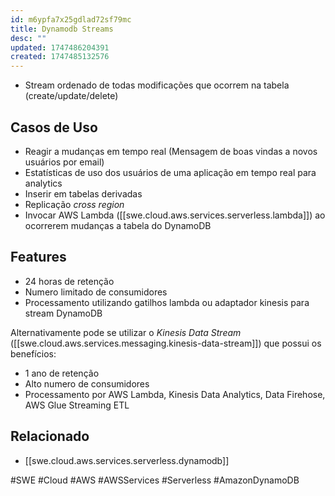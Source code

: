 ```yaml
---
id: m6ypfa7x25gdlad72sf79mc
title: Dynamodb Streams
desc: ""
updated: 1747486204391
created: 1747485132576
---
```


- Stream ordenado de todas modificações que ocorrem na tabela (create/update/delete)

## Casos de Uso

- Reagir a mudanças em tempo real (Mensagem de boas vindas a novos usuários por email)
- Estatísticas de uso dos usuários de uma aplicação em tempo real para analytics
- Inserir em tabelas derivadas
- Replicação _cross region_
- Invocar AWS Lambda ([[swe.cloud.aws.services.serverless.lambda]]) ao ocorrerem mudanças a tabela do DynamoDB

## Features

- 24 horas de retenção
- Numero limitado de consumidores
- Processamento utilizando gatilhos lambda ou adaptador kinesis para stream DynamoDB

Alternativamente pode se utilizar o _Kinesis Data Stream_ ([[swe.cloud.aws.services.messaging.kinesis-data-stream]]) que possui os benefícios:

- 1 ano de retenção
- Alto numero de consumidores
- Processamento por AWS Lambda, Kinesis Data Analytics, Data Firehose, AWS Glue Streaming ETL

## Relacionado

- [[swe.cloud.aws.services.serverless.dynamodb]]

#SWE #Cloud #AWS #AWSServices #Serverless #AmazonDynamoDB
